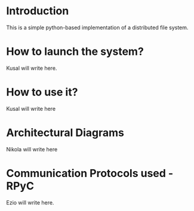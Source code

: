 # Introduction
This is a simple python-based implementation of a distributed file system.

# How to launch the system?
Kusal will write here.

# How to use it?
Kusal will write here

# Architectural Diagrams
Nikola will write here

# Communication Protocols used - RPyC
Ezio will write here.
